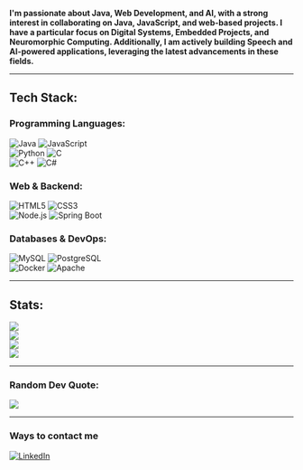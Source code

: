 
 **I'm passionate about Java, Web Development, and AI, with a strong interest in collaborating on Java, JavaScript, and web-based projects. I have a particular focus on Digital Systems, Embedded Projects, and Neuromorphic Computing. Additionally, I am actively building Speech and AI-powered applications, leveraging the latest advancements in these fields.**  


---

## Tech Stack:

### **Programming Languages:**
![Java](https://img.shields.io/badge/java-%23ED8B00.svg?style=for-the-badge&logo=openjdk&logoColor=white)  ![JavaScript](https://img.shields.io/badge/javascript-%23323330.svg?style=for-the-badge&logo=javascript&logoColor=%23F7DF1E)  
![Python](https://img.shields.io/badge/python-3670A0?style=for-the-badge&logo=python&logoColor=ffdd54)  ![C](https://img.shields.io/badge/c-%2300599C.svg?style=for-the-badge&logo=c&logoColor=white)  
![C++](https://img.shields.io/badge/c++-%2300599C.svg?style=for-the-badge&logo=c%2B%2B&logoColor=white)  ![C#](https://img.shields.io/badge/c%23-%23239120.svg?style=for-the-badge&logo=csharp&logoColor=white)  

### **Web & Backend:**
![HTML5](https://img.shields.io/badge/html5-%23E34F26.svg?style=for-the-badge&logo=html5&logoColor=white) ![CSS3](https://img.shields.io/badge/css3-%231572B6.svg?style=for-the-badge&logo=css3&logoColor=white)  
![Node.js](https://img.shields.io/badge/node.js-6DA55F?style=for-the-badge&logo=node.js&logoColor=white)  ![Spring Boot](https://img.shields.io/badge/springboot-%236DB33F.svg?style=for-the-badge&logo=spring&logoColor=white)  

### **Databases & DevOps:**
![MySQL](https://img.shields.io/badge/mysql-%2300f.svg?style=for-the-badge&logo=mysql&logoColor=white)  ![PostgreSQL](https://img.shields.io/badge/postgresql-%23316192.svg?style=for-the-badge&logo=postgresql&logoColor=white)  
![Docker](https://img.shields.io/badge/docker-%230db7ed.svg?style=for-the-badge&logo=docker&logoColor=white)  ![Apache](https://img.shields.io/badge/apache-%23D42029.svg?style=for-the-badge&logo=apache&logoColor=white)  

---

##  Stats:

![](https://github-readme-stats.vercel.app/api?username=shayen71421&theme=dark&hide_border=false&include_all_commits=true&count_private=true)  
![](https://github-readme-stats.vercel.app/api/top-langs/?username=shayen71421&theme=dark&hide_border=false&include_all_commits=true&count_private=true&layout=compact)  
![](https://github-readme-streak-stats.herokuapp.com/?user=shayen71421&theme=dark&hide_border=false)  
[![](https://streak-stats.demolab.com/?user=shayen71421&theme=dark)](https://git.io/streak-stats)


---

### Random Dev Quote:

![](https://quotes-github-readme.vercel.app/api?type=horizontal&theme=radical)  

---


###  Ways to contact me

[![LinkedIn](https://img.shields.io/badge/LinkedIn-%230077B5.svg?style=for-the-badge&logo=linkedin&logoColor=white)](https://www.linkedin.com/in/shayen-thomas-b78b02302/)  

